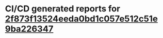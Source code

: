 # CI/CD generated reports for [2f873f13524eeda0bd1c057e512c51e9ba226347](https://github.com/hydephp/develop/commit/2f873f13524eeda0bd1c057e512c51e9ba226347)
